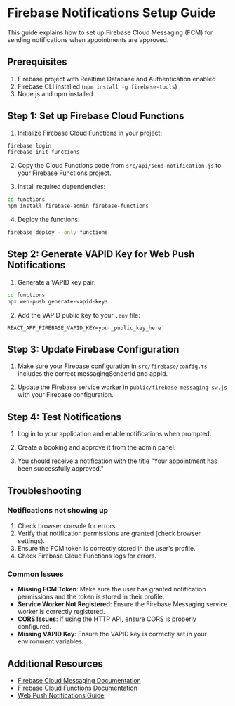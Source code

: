# Firebase Notifications Setup Guide

This guide explains how to set up Firebase Cloud Messaging (FCM) for sending notifications when appointments are approved.

## Prerequisites

1. Firebase project with Realtime Database and Authentication enabled
2. Firebase CLI installed (`npm install -g firebase-tools`)
3. Node.js and npm installed

## Step 1: Set up Firebase Cloud Functions

1. Initialize Firebase Cloud Functions in your project:

```bash
firebase login
firebase init functions
```

2. Copy the Cloud Functions code from `src/api/send-notification.js` to your Firebase Functions project.

3. Install required dependencies:

```bash
cd functions
npm install firebase-admin firebase-functions
```

4. Deploy the functions:

```bash
firebase deploy --only functions
```

## Step 2: Generate VAPID Key for Web Push Notifications

1. Generate a VAPID key pair:

```bash
cd functions
npx web-push generate-vapid-keys
```

2. Add the VAPID public key to your `.env` file:

```
REACT_APP_FIREBASE_VAPID_KEY=your_public_key_here
```

## Step 3: Update Firebase Configuration

1. Make sure your Firebase configuration in `src/firebase/config.ts` includes the correct messagingSenderId and appId.

2. Update the Firebase service worker in `public/firebase-messaging-sw.js` with your Firebase configuration.

## Step 4: Test Notifications

1. Log in to your application and enable notifications when prompted.

2. Create a booking and approve it from the admin panel.

3. You should receive a notification with the title "Your appointment has been successfully approved."

## Troubleshooting

### Notifications not showing up

1. Check browser console for errors.
2. Verify that notification permissions are granted (check browser settings).
3. Ensure the FCM token is correctly stored in the user's profile.
4. Check Firebase Cloud Functions logs for errors.

### Common Issues

- **Missing FCM Token**: Make sure the user has granted notification permissions and the token is stored in their profile.
- **Service Worker Not Registered**: Ensure the Firebase Messaging service worker is correctly registered.
- **CORS Issues**: If using the HTTP API, ensure CORS is properly configured.
- **Missing VAPID Key**: Ensure the VAPID key is correctly set in your environment variables.

## Additional Resources

- [Firebase Cloud Messaging Documentation](https://firebase.google.com/docs/cloud-messaging)
- [Firebase Cloud Functions Documentation](https://firebase.google.com/docs/functions)
- [Web Push Notifications Guide](https://firebase.google.com/docs/cloud-messaging/js/client)
